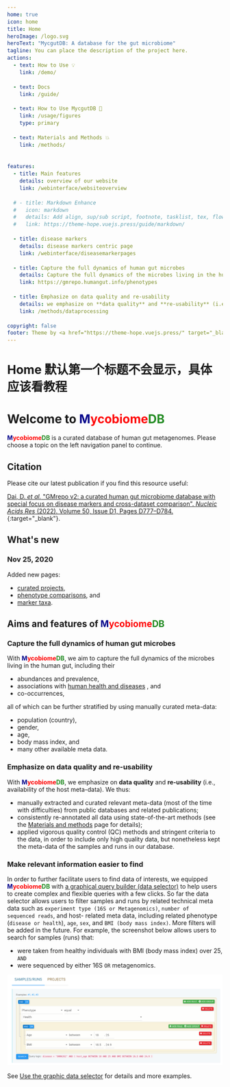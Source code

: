 ```yaml
---
home: true
icon: home
title: Home
heroImage: /logo.svg
heroText: "MycgutDB: A database for the gut microbiome"
tagline: You can place the description of the project here.
actions:
  - text: How to Use 💡
    link: /demo/
    
  - text: Docs
    link: /guide/

  - text: How to Use MycgutDB 🥵
    link: /usage/figures
    type: primary

  - text: Materials and Methods 💥
    link: /methods/
    

features:
  - title: Main features
    details: overview of our website
    link: /webinterface/websiteoverview

  # - title: Markdown Enhance
  #   icon: markdown
  #   details: Add align, sup/sub script, footnote, tasklist, tex, flowchart, diagram, mark and presentation support in markdown
  #   link: https://theme-hope.vuejs.press/guide/markdown/

  - title: disease markers
    details: disease markers centric page
    link: /webinterface/diseasemarkerpages

  - title: Capture the full dynamics of human gut microbes
    details: Capture the full dynamics of the microbes living in the human gut
    link: https://gmrepo.humangut.info/phenotypes

  - title: Emphasize on data quality and re-usability
    details: we emphasize on **data quality** and **re-usability** (i.e., availability of the host meta-data).
    link: /methods/dataprocessing

copyright: false
footer: Theme by <a href="https://theme-hope.vuejs.press/" target="_blank">VuePress Theme Hope</a> | MIT Licensed, Copyright © 2019-present Mr.Hope
---
```


# Home 默认第一个标题不会显示，具体应该看教程
# Welcome to <b><span style="color:darkblue">M</span><span style="color:red">ycobiome</span><span style="color:forestgreen">DB</span></b>


<b><span style="color:darkblue">M</span><span style="color:red">ycobiome</span><span style="color:forestgreen">DB</span></b>
 is a curated database of human gut metagenomes. Please choose a topic on the left navigation panel to continue.

## Citation

Please cite our latest publication if you find this resource useful:

[Dai, D. *et al.* "GMrepo v2: a curated human gut microbiome database with special focus on disease markers and cross-dataset comparison". *Nucleic Acids Res* (2022). Volume 50, Issue D1, Pages D777–D784.](https://doi.org/10.1093/nar/gkab1019){:target="_blank"}.



## What's new

### Nov 25, 2020

Added new pages:

* [curated projects](https://gmrepo.humangut.info/data/curatedprojects),
* [phenotype comparisons](https://gmrepo.humangut.info/phenotypes/comparisons), and
* [marker taxa](https://gmrepo.humangut.info/taxon/markertaxa).

## Aims and features of <b><span style="color:darkblue">M</span><span style="color:red">ycobiome</span><span style="color:forestgreen">DB</span></b>

### Capture the full dynamics of human gut microbes

With <b><span style="color:darkblue">M</span><span style="color:red">ycobiome</span><span style="color:forestgreen">DB</span></b>,
we aim to capture the full dynamics of the microbes living in the human gut, including their

* abundances and prevalence,
* associations with [human health and diseases](https://gmrepo.humangut.info/phenotypes) , and
* co-occurrences,

all of which can be further stratified by using manually curated meta-data:

* population (country),
* gender,
* age,
* body mass index, and
* many other available meta data.

### Emphasize on data quality and re-usability

With <b><span style="color:darkblue">M</span><span style="color:red">ycobiome</span><span style="color:forestgreen">DB</span></b>,
we emphasize on **data quality** and **re-usability** (i.e., availability of the host meta-data).
We thus:

* manually extracted and curated relevant meta-data (most of the time with difficulties) from public databases and related publications;
* consistently re-annotated all data using state-of-the-art methods (see the [Materials and methods](methods/dataprocessing.md) page for details);
* applied vigorous quality control (QC) methods and stringent criteria to the data, in order to include only high quality data, but nonetheless kept the meta-data of the samples and runs in our database.

### Make relevant information easier to find

In order to further facilitate users to find data of interests, we equipped <b><span style="color:darkblue">M</span><span style="color:red">ycobiome</span><span style="color:forestgreen">DB</span></b> with
[a graphical query builder (data selector)](https://gmrepo.humangut.info/home) to help users to create complex and flexible queries with a few clicks. So far the data selector allows users to filter samples and runs by related technical meta data such as <code>experiment type (16S or Metagenomics)</code>, <code>number of sequenced reads</code>, and host- related meta data, including related phenotype (<code>disease or health</code>), <code>age</code>, <code>sex</code>, and <code>BMI (body mass index)</code>. More filters will be added in the future.
For example, the screenshot below allows users to search for samples (runs) that:

* were taken from healthy individuals with BMI (body mass index) over 25, <code>AND</code>
* were sequenced by either 16S <code>OR</code> metagenomics.

![](https://github.com/evolgeniusteam/gmrepodocumentation/blob/main/gmrepodocumentation/site/images/index/query_builder_example.png)

See [Use the graphic data selector](usage/graphicquirybuilder.md) for details and more examples.